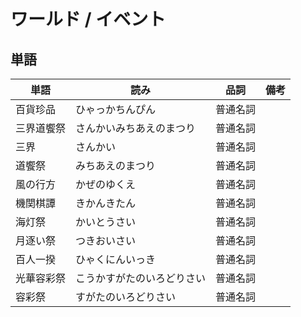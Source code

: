 # ワールド / イベント

## 単語

|単語|読み|品詞|備考|
|---|---|---|---|
|百貨珍品|ひゃっかちんぴん|普通名詞||
|三界道饗祭|さんかいみちあえのまつり|普通名詞||
|三界|さんかい|普通名詞||
|道饗祭|みちあえのまつり|普通名詞||
|風の行方|かぜのゆくえ|普通名詞||
|機関棋譚|きかんきたん|普通名詞||
|海灯祭|かいとうさい|普通名詞||
|月逐い祭|つきおいさい|普通名詞||
|百人一揆|ひゃくにんいっき|普通名詞||
|光華容彩祭|こうかすがたのいろどりさい|普通名詞||
|容彩祭|すがたのいろどりさい|普通名詞||